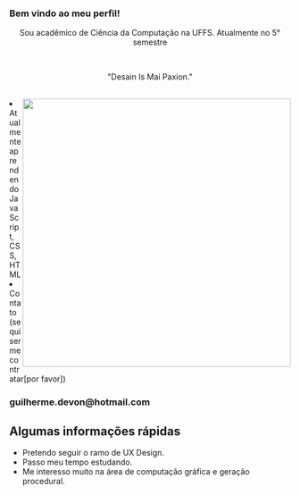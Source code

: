### Bem vindo ao meu perfil! 
<p style="text-align: center;">Sou acadêmico de Ciência da Computação na UFFS. Atualmente no 5° semestre</p>
<br><p align="center">"Desain Is Mai Paxion."</p><br>

<img align="right" src="https://user-images.githubusercontent.com/49656211/94379267-9028f680-0105-11eb-8155-98eaeae8886e.gif" width="480" />

<li>Atualmente aprendendo JavaScript, CSS, HTML</li>
<li>Contato (se quiser me contratar[por favor]) <h3>guilherme.devon@hotmail.com</h3></li>


<h2> Algumas informações rápidas</h2>
<ul>
    <li> Pretendo seguir o ramo de UX Design.</li>
    <li> Passo meu tempo estudando.</li>
    <li> Me interesso muito na área de computação gráfica e geração procedural.</li>
</ul>




